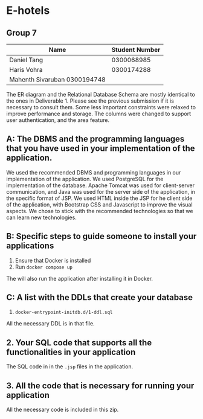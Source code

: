 # E-hotels

## Group 7

| Name | Student Number |
| --- | --- |
| Daniel Tang | 0300068985 |
| Haris Vohra | 0300174288 |
| Mahenth Sivaruban 0300194748 |

The ER diagram and the Relational Database Schema are mostly identical to the ones in Deliverable 1.
Please see the previous submission if it is necessary to consult them.
Some less important constraints were relaxed to improve performance and storage.
The columns were changed to support user authentication, and the area feature.

## A: The DBMS and the programming languages that you have used in your implementation of the application.

We used the recommended DBMS and programming languages in our implementation of the application.
We used PostgreSQL for the implementation of the database.
Apache Tomcat was used for client-server communication, and Java was used for the server side of the application, in the specific format of JSP.
We used HTML inside the JSP for he client side of the application, with Bootstrap CSS and Javascript to improve the visual aspects.
We chose to stick with the recommended technologies so that we can learn new technologies.

## B: Specific steps to guide someone to install your applications

1. Ensure that Docker is installed
2. Run `docker compose up`

The will also run the application after installing it in Docker.

## C: A list with the DDLs that create your database

1. `docker-entrypoint-initdb.d/1-ddl.sql`

All the necessary DDL is in that file.

## 2. Your SQL code that supports all the functionalities in your application

The SQL code in in the `.jsp` files in the application.

## 3. All the code that is necessary for running your application

All the necessary code is included in this zip.
